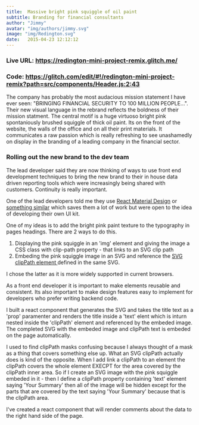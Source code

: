 ```yaml
---
title:  Massive bright pink squiggle of oil paint
subtitle: Branding for financial consultants
author: "Jimmy"
avatar: "img/authors/jimmy.svg"
image: "img/Redington.svg"
date:   2015-04-23 12:12:12
---
```



### Live URL: <a href="https://redington-mini-project-remix.glitch.me/" target="_blank" >https://redington-mini-project-remix.glitch.me/</a>


### Code: <a href="https://glitch.com/edit/#!/redington-mini-project-remix?path=src/components/Header.js:2:43">https://glitch.com/edit/#!/redington-mini-project-remix?path=src/components/Header.js:2:43</a>
The company has probably the most audacious mission statement I have ever seen: "BRINGING FINANCIAL SECURITY TO 100 MILLION PEOPLE...". Their new visual language in the rebrand reflects the boldness of their mission statment.
The central motif is a huge virtuoso  bright pink spontaniously  brushed squiggle of thick oil paint. Its on the front of the website, the walls of the office and on all their print materials. It communicates a raw passion which is really refreshing to see unashamedly on display in the branding of a leading company in the financial sector. 

### Rolling out the new brand to the dev team

The lead developer said  they are now thinking of ways to use front end development techniques to bring the new brand to their in house data driven reporting tools which were increasingly being shared with customers. Continuity is really important.

One of the lead developers told me they use <a href="https://tleunen.github.io/react-mdl/"  target="blank"> React Material Design</a> or <a href="https://material.io/components/web/">something similar</a> which saves them a lot of work but were open to the idea of developing their own UI kit.

One of my ideas is to add the bright pink paint texture to the typography in pages headings.
There are 2 ways to do this.
1. Displaying the pink squiggle in an 'img' element and giving the image a CSS class with  <a hred="https://developer.mozilla.org/en-US/docs/Web/CSS/clip-path" target="blank">clip-path property</a> - that links to an SVG clip path
2. Embeding the pink squiggle image in an SVG and reference the <a href="https://developer.mozilla.org/en-US/docs/Web/SVG/Element/clipPath">SVG clipPath element </a>defined in the same SVG.

I chose the latter as it is more widely supported in current browsers.

As a front end developer it is important to make elements reusable and consistent. Its also important to make design features easy to implement for developers who prefer writing backend code.

I built a react component that generates the SVG and takes the title text as a 'prop' paramenter and renders the title inside a 'text' elent which is inturn nested inside the 'clipPath' element and referenced by the embeded image. The completed SVG with the embeded image and clipPath text is embeded on the page automatically. 

I used to find clipPath masks  confusing because  I always thought of a mask as a thing that covers something else up. What an SVG clipPath actually does is kind of the opposite. When I add link a clipPath to an element the clipPath covers the whole element EXECPT for the area covered by the clipPath inner area. So if I create an SVG image with the pink squiggle embeded in it - then I define a clipPath property containing  'text' element saying 'Your Summary' then all of the image will be hidden except for the parts that are covered by the text saying 'Your Summary' because that is the clipPath area.

I've created a react component that will render comments about the data to the right hand side of the page.
